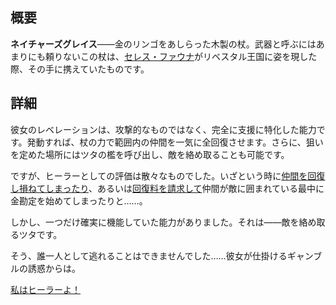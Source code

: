 <!-- title: ネイチャーズグレイス -->
<!-- quote: 癒しを大特価！今日の回復はいかがですか！ -->
<!-- chapters: 0 -->
<!-- images: (ファウナが初めてネイチャーズグレイスを振るう姿), (インベントリに映るネイチャーズグレイス), (ネイチャーズグレイスの能力が発動した瞬間) -->
<!-- model: true -->

## 概要

**ネイチャーズグレイス**――金のリンゴをあしらった木製の杖。武器と呼ぶにはあまりにも頼りないこの杖は、[セレス・ファウナ](#entry:fauna-entry)がリベスタル王国に姿を現した際、その手に携えていたものです。

## 詳細

彼女のレベレーションは、攻撃的なものではなく、完全に支援に特化した能力です。発動すれば、杖の力で範囲内の仲間を一気に全回復させます。さらに、狙いを定めた場所にはツタの檻を呼び出し、敵を絡め取ることも可能です。

ですが、ヒーラーとしての評価は散々なものでした。いざという時に[仲間を回復し損ねてしまったり](https://www.youtube.com/live/VrLNA0SjYN8?si=eqNXxwok2sYV58L-&t=6903)、あるいは[回復料を請求して](https://www.youtube.com/live/8x-MVX8h9gU?t=7796s)仲間が敵に囲まれている最中に金勘定を始めてしまったりと……。

しかし、一つだけ確実に機能していた能力がありました。それは――敵を絡め取るツタです。

そう、誰一人として逃れることはできませんでした……彼女が仕掛けるギャンブルの誘惑からは。

[私はヒーラーよ！](#embed:https://www.youtube.com/live/VrLNA0SjYN8?si=44SWAU57JOrr0X5&t=6724)